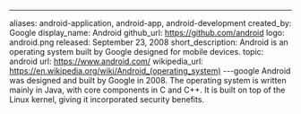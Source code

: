 ---
aliases: android-application, android-app, android-development
created_by: Google
display_name: Android
github_url: https://github.com/android
logo: android.png
released: September 23, 2008
short_description: Android is an operating system built by Google designed for mobile
  devices.
topic: android
url: https://www.android.com/
wikipedia_url: https://en.wikipedia.org/wiki/Android_(operating_system)
---google
Android was designed and built by Google in 2008. The operating system is written mainly in Java, with core components in C and C++. It is built on top of the Linux kernel, giving it incorporated security benefits.
